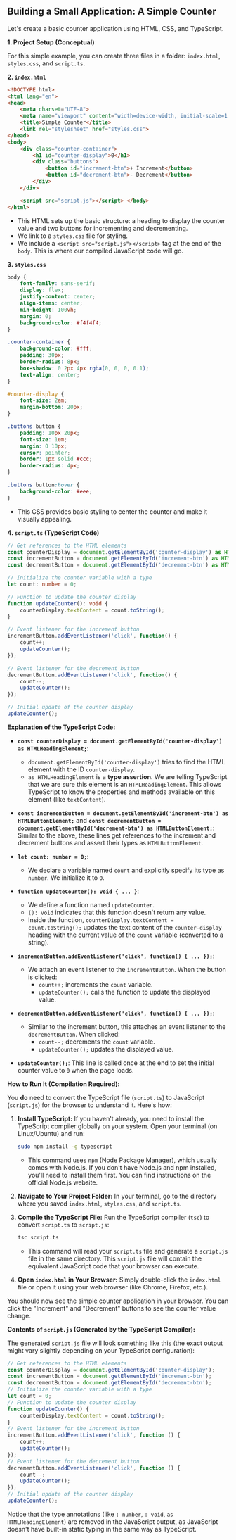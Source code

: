 ## Building a Small Application: A Simple Counter

Let's create a basic counter application using HTML, CSS, and TypeScript.

**1. Project Setup (Conceptual)**

For this simple example, you can create three files in a folder: `index.html`, `styles.css`, and `script.ts`.

**2. `index.html`**

```html
<!DOCTYPE html>
<html lang="en">
<head>
    <meta charset="UTF-8">
    <meta name="viewport" content="width=device-width, initial-scale=1.0">
    <title>Simple Counter</title>
    <link rel="stylesheet" href="styles.css">
</head>
<body>
    <div class="counter-container">
        <h1 id="counter-display">0</h1>
        <div class="buttons">
            <button id="increment-btn">+ Increment</button>
            <button id="decrement-btn">- Decrement</button>
        </div>
    </div>

    <script src="script.js"></script> </body>
</html>
```

* This HTML sets up the basic structure: a heading to display the counter value and two buttons for incrementing and decrementing.
* We link to a `styles.css` file for styling.
* We include a `<script src="script.js"></script>` tag at the end of the `body`. This is where our compiled JavaScript code will go.

**3. `styles.css`**

```css
body {
    font-family: sans-serif;
    display: flex;
    justify-content: center;
    align-items: center;
    min-height: 100vh;
    margin: 0;
    background-color: #f4f4f4;
}

.counter-container {
    background-color: #fff;
    padding: 30px;
    border-radius: 8px;
    box-shadow: 0 2px 4px rgba(0, 0, 0, 0.1);
    text-align: center;
}

#counter-display {
    font-size: 2em;
    margin-bottom: 20px;
}

.buttons button {
    padding: 10px 20px;
    font-size: 1em;
    margin: 0 10px;
    cursor: pointer;
    border: 1px solid #ccc;
    border-radius: 4px;
}

.buttons button:hover {
    background-color: #eee;
}
```

* This CSS provides basic styling to center the counter and make it visually appealing.

**4. `script.ts` (TypeScript Code)**

```typescript
// Get references to the HTML elements
const counterDisplay = document.getElementById('counter-display') as HTMLHeadingElement;
const incrementButton = document.getElementById('increment-btn') as HTMLButtonElement;
const decrementButton = document.getElementById('decrement-btn') as HTMLButtonElement;

// Initialize the counter variable with a type
let count: number = 0;

// Function to update the counter display
function updateCounter(): void {
    counterDisplay.textContent = count.toString();
}

// Event listener for the increment button
incrementButton.addEventListener('click', function() {
    count++;
    updateCounter();
});

// Event listener for the decrement button
decrementButton.addEventListener('click', function() {
    count--;
    updateCounter();
});

// Initial update of the counter display
updateCounter();
```

**Explanation of the TypeScript Code:**

* **`const counterDisplay = document.getElementById('counter-display') as HTMLHeadingElement;`**:
    * `document.getElementById('counter-display')` tries to find the HTML element with the ID `counter-display`.
    * `as HTMLHeadingElement` is a **type assertion**. We are telling TypeScript that we are sure this element is an `HTMLHeadingElement`. This allows TypeScript to know the properties and methods available on this element (like `textContent`).

* **`const incrementButton = document.getElementById('increment-btn') as HTMLButtonElement;`** and **`const decrementButton = document.getElementById('decrement-btn') as HTMLButtonElement;`**: Similar to the above, these lines get references to the increment and decrement buttons and assert their types as `HTMLButtonElement`.

* **`let count: number = 0;`**:
    * We declare a variable named `count` and explicitly specify its type as `number`. We initialize it to `0`.

* **`function updateCounter(): void { ... }`**:
    * We define a function named `updateCounter`.
    * `(): void` indicates that this function doesn't return any value.
    * Inside the function, `counterDisplay.textContent = count.toString();` updates the text content of the `counter-display` heading with the current value of the `count` variable (converted to a string).

* **`incrementButton.addEventListener('click', function() { ... });`**:
    * We attach an event listener to the `incrementButton`. When the button is clicked:
        * `count++;` increments the `count` variable.
        * `updateCounter();` calls the function to update the displayed value.

* **`decrementButton.addEventListener('click', function() { ... });`**:
    * Similar to the increment button, this attaches an event listener to the `decrementButton`. When clicked:
        * `count--;` decrements the `count` variable.
        * `updateCounter();` updates the displayed value.

* **`updateCounter();`**: This line is called once at the end to set the initial counter value to `0` when the page loads.

**How to Run It (Compilation Required):**

You **do** need to convert the TypeScript file (`script.ts`) to JavaScript (`script.js`) for the browser to understand it. Here's how:

1.  **Install TypeScript:** If you haven't already, you need to install the TypeScript compiler globally on your system. Open your terminal (on Linux/Ubuntu) and run:

    ```bash
    sudo npm install -g typescript
    ```

    * This command uses `npm` (Node Package Manager), which usually comes with Node.js. If you don't have Node.js and npm installed, you'll need to install them first. You can find instructions on the official Node.js website.

2.  **Navigate to Your Project Folder:** In your terminal, go to the directory where you saved `index.html`, `styles.css`, and `script.ts`.

3.  **Compile the TypeScript File:** Run the TypeScript compiler (`tsc`) to convert `script.ts` to `script.js`:

    ```bash
    tsc script.ts
    ```

    * This command will read your `script.ts` file and generate a `script.js` file in the same directory. This `script.js` file will contain the equivalent JavaScript code that your browser can execute.

4.  **Open `index.html` in Your Browser:** Simply double-click the `index.html` file or open it using your web browser (like Chrome, Firefox, etc.).

You should now see the simple counter application in your browser. You can click the "Increment" and "Decrement" buttons to see the counter value change.

**Contents of `script.js` (Generated by the TypeScript Compiler):**

The generated `script.js` file will look something like this (the exact output might vary slightly depending on your TypeScript configuration):

```javascript
// Get references to the HTML elements
const counterDisplay = document.getElementById('counter-display');
const incrementButton = document.getElementById('increment-btn');
const decrementButton = document.getElementById('decrement-btn');
// Initialize the counter variable with a type
let count = 0;
// Function to update the counter display
function updateCounter() {
    counterDisplay.textContent = count.toString();
}
// Event listener for the increment button
incrementButton.addEventListener('click', function () {
    count++;
    updateCounter();
});
// Event listener for the decrement button
decrementButton.addEventListener('click', function () {
    count--;
    updateCounter();
});
// Initial update of the counter display
updateCounter();
```

Notice that the type annotations (like `: number`, `: void`, `as HTMLHeadingElement`) are removed in the JavaScript output, as JavaScript doesn't have built-in static typing in the same way as TypeScript.
